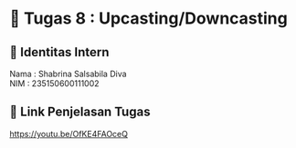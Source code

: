 # 📁 Tugas 8 : Upcasting/Downcasting

## 👤 Identitas Intern
Nama : Shabrina Salsabila Diva             
NIM  : 235150600111002

## 🔗 Link Penjelasan Tugas

https://youtu.be/OfKE4FAOceQ
